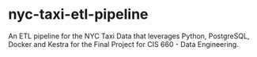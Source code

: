# nyc-taxi-etl-pipeline
An ETL pipeline for the NYC Taxi Data that leverages Python, PostgreSQL, Docker and Kestra for the Final Project for CIS 660 - Data Engineering.
